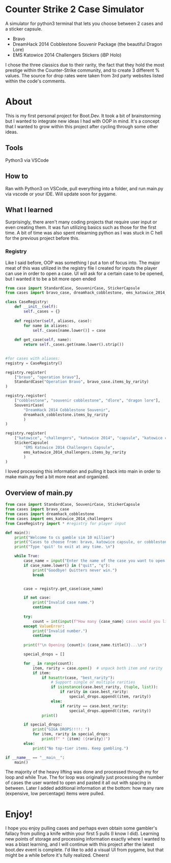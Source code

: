 # Counter Strike 2 Case Simulator
A simulator for python3 terminal that lets you choose between 2 cases and a sticker capsule.
 * Bravo
 * DreamHack 2014 Cobblestone Souvenir Package (the beautiful Dragon Lore)
 * EMS Katowice 2014 Challengers Stickers (iBP Holo)

I chose the three classics due to their rarity, the fact that they hold the most prestige within the Counter-Strike community, and to create 3 different % values. The source for drop rates were taken from 3rd party websites listed within the code's comments.


# About
This is my first personal project for Boot.Dev. It took a bit of brainstorming but I wanted to integrate new ideas I had with OOP in mind. It's a concept that I wanted to grow within this project after cycling through some other ideas.


## Tools
Python3 via VSCode

## How to
Ran with Python3 on VSCode, pull everything into a folder, and run main.py via vscode or your IDE. Will update soon for pygame.

## What I learned
Surprisingly, there aren't many coding projects that require user input or even creating them. It was fun utilizing basics such as those for the first time. A bit of time was also spent relearning python as I was stuck in C hell for the previous project before this.

### Registry
Like I said before, OOP was something I put a ton of focus into. The major meat of this was utilized in the registry file I created for inputs the player can use in order to open a case. UI will ask for a certain case to be opened, but I wanted it to be a bit more open ended
```py
from case import StandardCase, SouvenirCase, StickerCapsule
from cases import bravo_case, dreamhack_cobblestone, ems_katowice_2014_challengers

class CaseRegistry:
	def __init__(self):
    	self._cases = {}
    
	def register(self, aliases, case):
    	for name in aliases:
        	self._cases[name.lower()] = case
    
	def get_case(self, name):
    	return self._cases.get(name.lower().strip())
   

#for cases with aliases:
registry = CaseRegistry()

registry.register(
	["bravo", "operation bravo"],
	StandardCase("Operation Bravo", bravo_case.items_by_rarity)
)

registry.register(
	["cobblestone", "souvenir cobblestone", "dlore", "dragon lore"],
 	SouvenirCase(
     	"DreamHack 2014 Cobblestone Souvenir",
    	dreamhack_cobblestone.items_by_rarity
    	)
)

registry.register(
	["katowice", "challengers", "katowice 2014", "capsule", "katowice capsule"],
	StickerCapsule(
    	"EMS Katowice 2014 Challengers Capsule",
    	ems_katowice_2014_challengers.items_by_rarity
    	)
)
```
I loved processing this information and pulling it back into main in order to make main.py feel a bit more neat and organized.


## Overview of main.py
```py
from case import StandardCase, SouvenirCase, StickerCapsule
from cases import bravo_case
from cases import dreamhack_cobblestone
from cases import ems_katowice_2014_challengers
from CaseRegistry import * #registry for player input

def main():
	print("Welcome to cs gamble sim 10 million")
	print("Cases to choose from: bravo, katowice capsule, or cobblestone")
	print("Type 'quit' to exit at any time. \n")

	while True:
    	case_name = input("Enter the name of the case you want to open: ").strip()
    	if case_name.lower() in ("quit", "q"):
        	print("Goodbye! Quitters never win.")
        	break


    	case = registry.get_case(case_name)

    	if not case:
        	print("Invalid case name.")
        	continue
   	 
    	try:
        	count = int(input(f"How many {case_name} cases would you like to open? "))
    	except ValueError:
        	print("Invalid number.")
        	continue
   	 
    	print(f"\n Opening {count}x {case_name.title()}...\n")

    	special_drops = []

    	for _ in range(count):
        	item, rarity = case.open()  # unpack both item and rarity
        	if item:
            	if hasattr(case, "best_rarity"):
                	# Support single or multiple rarities
                	if isinstance(case.best_rarity, (tuple, list)):
                    	if rarity in case.best_rarity:
                        	special_drops.append((item, rarity))
                	else:
                    	if rarity == case.best_rarity:
                        	special_drops.append((item, rarity))
            	print()

    	if special_drops:
        	print("GIGA DROPS!!!!: ")
        	for item, rarity in special_drops:
            	print(f" * {item} ({rarity})")
    	else:
        	print("No top-tier items. Keep gambling.")

if __name__ == "__main__":
	main()
```

The majority of the heavy lifting was done and processed through my for loop and while True. The for loop was originally just processing the number of cases the user wanted to open and pasted it all out with spacing in between. Later I added additional information at the bottom: how many rare (expensive, low percentage) items were pulled.


# Enjoy!

I hope you enjoy pulling cases and perhaps even obtain some gambler's fallacy from pulling a knife within your first 5 pulls (I know I did). Learning new points of storage and processing information exactly where I wanted to was a blast learning, and I will continue with this project after the latest boot.dev event is complete. I'd like to add a visual UI from pygame, but that might be a while before it's fully realized. Cheers!



